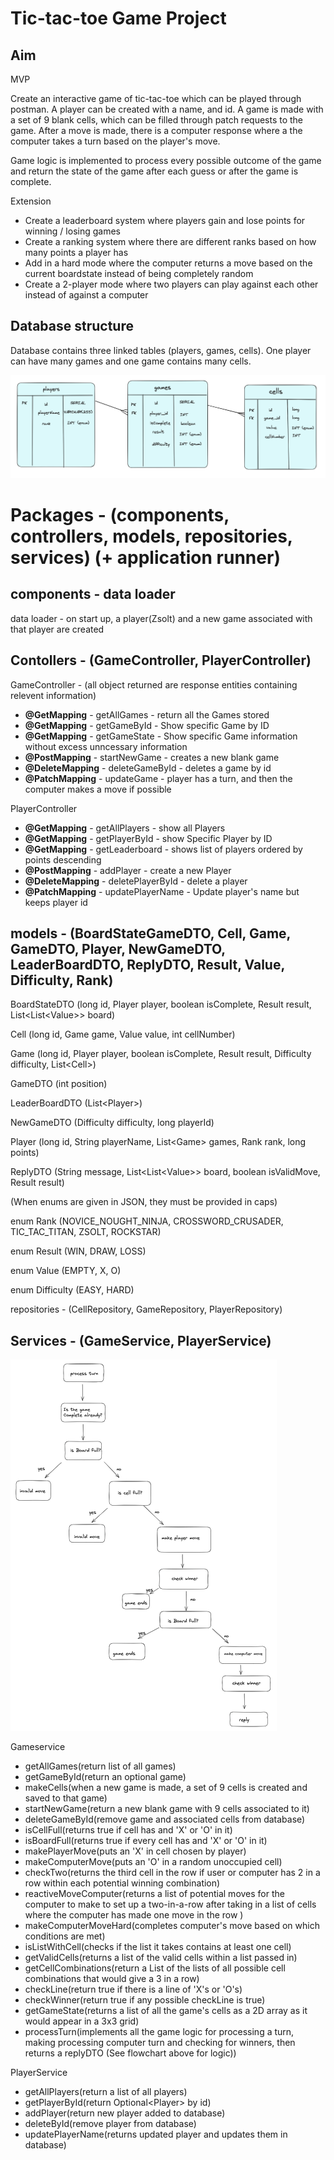 # Tic-tac-toe Game Project


## Aim ##

MVP

Create an interactive game of tic-tac-toe which can be played through postman. A player can be created with a name, and id. A game is made with a set of 9 blank cells, which can be filled through patch requests to the game. After a move is made, there is a computer response where a the computer takes a turn based on the player's move.

Game logic is implemented to process every possible outcome of the game and return the state of the game after each guess or after the game is complete.

Extension

- Create a leaderboard system where players gain and lose points for winning / losing games
- Create a ranking system where there are different ranks based on how many points a player has
- Add in a hard mode where the computer returns a move based on the current boardstate instead of being completely random
- Create a 2-player mode where two players can play against each other instead of against a computer

## Database structure ##

Database contains three linked tables (players, games, cells). One player can have many games and one game contains many cells.

![Alt Text](Tic_tac_toe_documentation/database_structure.png)


# Packages - (components, controllers, models, repositories, services) (+ application runner) #

## components - data loader ##

data loader - on start up, a player(Zsolt) and a new game associated with that player are created

## Contollers - (GameController, PlayerController) ##
GameController - (all object returned are response entities containing relevent information)
- **@GetMapping** - getAllGames - return all the Games stored
- **@GetMapping** - getGameById - Show specific Game by ID
- **@GetMapping** - getGameState - Show specific Game information without excess unncessary information
- **@PostMapping** - startNewGame - creates a new blank game
- **@DeleteMapping** - deleteGameById - deletes a game by id
- **@PatchMapping** - updateGame - player has a turn, and then the computer makes a move if possible

PlayerController
- **@GetMapping** - getAllPlayers - show all Players
- **@GetMapping** - getPlayerById - show Specific Player by ID
- **@GetMapping** - getLeaderboard - shows list of players ordered by points descending
- **@PostMapping** - addPlayer - create a new Player
- **@DeleteMapping** - deletePlayerById - delete a player
- **@PatchMapping** - updatePlayerName - Update player's name but keeps player id

## models - (BoardStateGameDTO, Cell, Game, GameDTO, Player, NewGameDTO, LeaderBoardDTO, ReplyDTO, Result, Value, Difficulty, Rank) ## 

BoardStateDTO (long id, Player player, boolean isComplete, Result result, List<List<Value<ignore>>> board)

Cell (long id, Game game, Value value, int cellNumber)

Game (long id, Player player, boolean isComplete, Result result, Difficulty difficulty, List<Cell<ignore>>)

GameDTO (int position)

LeaderBoardDTO (List<Player<ignore>>)

NewGameDTO (Difficulty difficulty, long playerId)

Player (long id, String playerName, List<Game<ignore>> games, Rank rank, long points)

ReplyDTO (String message, List<List<Value<ignore>>> board, boolean isValidMove, Result result)

(When enums are given in JSON, they must be provided in caps)

enum Rank (NOVICE_NOUGHT_NINJA, CROSSWORD_CRUSADER, TIC_TAC_TITAN, ZSOLT, ROCKSTAR)

enum Result (WIN, DRAW, LOSS)

enum Value (EMPTY, X, O)

enum Difficulty (EASY, HARD)

repositories - (CellRepository, GameRepository, PlayerRepository)

## Services - (GameService, PlayerService) ##

![Alt Text](Tic_tac_toe_documentation/game_logic.png)

Gameservice

- getAllGames(return list of all games)
- getGameById(return an optional game)
- makeCells(when a new game is made, a set of 9 cells is created and saved to that game)
- startNewGame(return a new blank game with 9 cells associated to it)
- deleteGameById(remove game and associated cells from database)
- isCellFull(returns true if cell has and 'X' or 'O' in it)
- isBoardFull(returns true if every cell has and 'X' or 'O' in it)
- makePlayerMove(puts an 'X' in cell chosen by player)
- makeComputerMove(puts an 'O' in a random unoccupied cell)
- checkTwo(returns the third cell in the row if user or computer has 2 in a row within each potential winning combination)
- reactiveMoveComputer(returns a list of potential moves for the computer to make to set up a two-in-a-row after taking in a list of cells where the computer has made one move in the row )
- makeComputerMoveHard(completes computer's move based on which conditions are met)
- isListWithCell(checks if the list it takes contains at least one cell)
- getValidCells(returns a list of the valid cells within a list passed in)
- getCellCombinations(return a List of the lists of all possible cell combinations that would give a 3 in a row)
- checkLine(return true if there is a line of 'X's or 'O's)
- checkWinner(return true if any possible checkLine is true)
- getGameState(returns a list of all the game's cells as a 2D array as it would appear in a 3x3 grid)
- processTurn(implements all the game logic for processing a turn, making processing computer turn and checking for winners, then returns a replyDTO (See flowchart above for logic))

PlayerService

- getAllPlayers(return a list of all players)
- getPlayerById(return Optional<Player<ignore>> by id)
- addPlayer(return new player added to database)
- deleteById(remove player from database)
- updatePlayerName(returns updated player and updates them in database)
